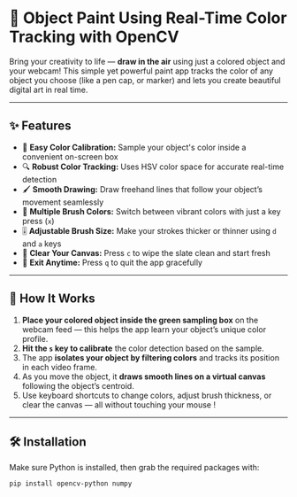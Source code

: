 # 🎨 Object Paint Using Real-Time Color Tracking with OpenCV

Bring your creativity to life — **draw in the air** using just a colored object and your webcam! This simple yet powerful paint app tracks the color of any object you choose (like a  pen cap, or marker) and lets you create beautiful digital art in real time.

---

## ✨ Features

- 🎯 **Easy Color Calibration:** Sample your object's color inside a convenient on-screen box  
- 🔍 **Robust Color Tracking:** Uses HSV color space for accurate real-time detection  
- 🖌️ **Smooth Drawing:** Draw freehand lines that follow your object’s movement seamlessly  
- 🌈 **Multiple Brush Colors:** Switch between vibrant colors with just a key press (`x`)  
- 🎚️ **Adjustable Brush Size:** Make your strokes thicker or thinner using `d` and `a` keys  
- 🧹 **Clear Your Canvas:** Press `c` to wipe the slate clean and start fresh  
- 🚪 **Exit Anytime:** Press `q` to quit the app gracefully  

---

## 🚀 How It Works

1. **Place your colored object inside the green sampling box** on the webcam feed — this helps the app learn your object’s unique color profile.  
2. **Hit the `s` key to calibrate** the color detection based on the sample.  
3. The app **isolates your object by filtering colors** and tracks its position in each video frame.  
4. As you move the object, it **draws smooth lines on a virtual canvas** following the object’s centroid.  
5. Use keyboard shortcuts to change colors, adjust brush thickness, or clear the canvas — all without touching your mouse !  

---

## 🛠️ Installation

Make sure Python is installed, then grab the required packages with:

```
pip install opencv-python numpy
```

